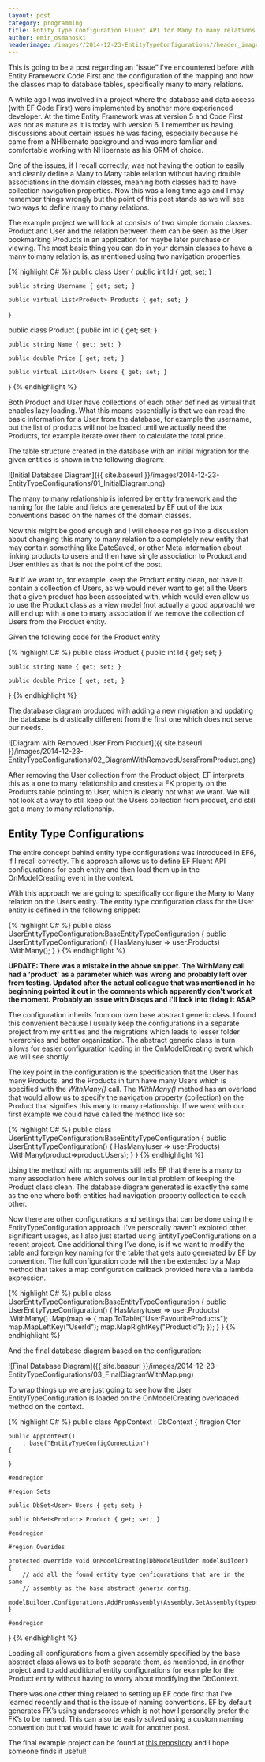 ```yaml
---
layout: post
category: programming
title: Entity Type Configuration Fluent API for Many to many relations
author: emir_osmanoski
headerimage: /images//2014-12-23-EntityTypeConfigurations//header_image.png
---
```


This is going to be a post regarding an “issue” I've encountered before with
Entity Framework Code First and the configuration of the mapping and how the
classes map to database tables, specifically many to many relations.

A while ago I was involved in a project where the database and data access
(with EF Code First) were implemented by another more experienced developer.
At the time Entity Framework was at version 5 and Code First was not as mature
as it is today with version 6. I remember us having discussions about certain
issues he was facing, especially because he came from a NHibernate background
and was more familiar and comfortable working with NHibernate as his ORM of
choice.

One of the issues, if I recall correctly, was not having the option to easily
and cleanly define a Many to Many table relation without having double
associations in the domain classes, meaning both classes had to have
collection navigation properties. Now this was a long time ago and I may
remember things wrongly but the point of this post stands as we will see two
ways to define many to many relations.

The example project we will look at consists of two simple domain classes.
Product and User and the relation between them can be seen as the User
bookmarking Products in an application for maybe later purchase or viewing.
The most basic thing you can do in your domain classes to have a many to many
relation is, as mentioned using two navigation properties:

{% highlight C# %}
public class User
{
    public int Id { get; set; }

    public string Username { get; set; }

    public virtual List<Product> Products { get; set; }
}

public class Product
{
    public int Id { get; set; }

    public string Name { get; set; }

    public double Price { get; set; }

    public virtual List<User> Users { get; set; }
}
{% endhighlight %}

Both Product and User have collections of each other defined as virtual that
enables lazy loading. What this means essentially is that we can read the
basic information for a User from the database, for example the username, but
the list of products will not be loaded until we actually need the Products,
for example iterate over them to calculate the total price.

The table structure created in the database with an initial migration for the
given entities is shown in the following diagram:

![Initial Database Diagram]({{ site.baseurl }}/images/2014-12-23-EntityTypeConfigurations/01_InitialDiagram.png)

The many to many relationship is inferred by entity framework and the naming
for the table and fields are generated by EF out of the box conventions based
on the names of the domain classes.

Now this might be good enough and I will choose not go into a discussion about
changing this many to many relation to a completely new entity that may
contain something like DateSaved, or other Meta information about linking
products to users and then have single association to Product and User
entities as that is not the point of the post.

But if we want to, for example, keep the Product entity clean, not have it
contain a collection of Users, as we would never want to get all the Users
that a given product has been associated with, which would even allow us to
use the Product class as a view model (not actually a good approach) we will
end up with a one to many association if we remove the collection of Users
from the Product entity.

Given the following code for the Product entity

{% highlight C# %}
public class Product
{
    public int Id { get; set; }

    public string Name { get; set; }

    public double Price { get; set; }
}
{% endhighlight %}

The database diagram produced with adding a new migration and updating the
database is drastically different from the first one which does not serve our needs.

![Diagram with Removed User From Product]({{ site.baseurl }}/images/2014-12-23-EntityTypeConfigurations/02_DiagramWithRemovedUsersFromProduct.png)

After removing the User collection from the Product object, EF interprets this
as a one to many relationship and creates a FK property on the Products table
pointing to User, which is clearly not what we want. We will not look at a way
to still keep out the Users collection from product, and still get a many to
many relationship.

## Entity Type Configurations

The entire concept behind entity type configurations was introduced in EF6, if
I recall correctly. This approach allows us to define EF Fluent API
configurations for each entity and then load them up in the OnModelCreating
event in the context.

With this approach we are going to specifically configure the Many to Many
relation on the Users entity. The entity type configuration class for the User
entity is defined in the following snippet:

{% highlight C# %}
public class UserEntityTypeConfiguration:BaseEntityTypeConfiguration<User>
{
    public UserEntityTypeConfiguration()
    {
        HasMany(user => user.Products)
            .WithMany();
    }
}
{% endhighlight %}

**UPDATE: There was a mistake in the above snippet. The WithMany call had a 'product' as a parameter which was wrong and probably left over from testing. Updated after the actual colleague that was mentioned in he beginning pointed it out in the comments which apparently don't work at the moment. Probably an issue with Disqus and I'll look into fixing it ASAP**

The configuration inherits from our own base abstract generic class. I found
this convenient because I usually keep the configurations in a separate
project from my entities and the migrations which leads to lesser folder
hierarchies and better organization. The abstract generic class in turn allows
for easier configuration loading in the OnModelCreating event which we will
see shortly.

The key point in the configuration is the specification that the User has many
Products, and the Products in turn have many Users which is specified with the
*WithMany()* call. The *WithMany()* method has an overload that would allow us to
specify the navigation property (collection) on the Product that signifies
this many to many relationship. If we went with our first example we could
have called the method like so:

{% highlight C# %}
public class UserEntityTypeConfiguration:BaseEntityTypeConfiguration<User>
{
    public UserEntityTypeConfiguration()
    {
        HasMany(user => user.Products)
            .WithMany(product=>product.Users);
    }
}
{% endhighlight %}

Using the method with no arguments still tells EF that there is a many to many
association here which solves our initial problem of keeping the Product class
clean. The database diagram generated is exactly the same as the one where
both entities had navigation property collection to each other.

Now there are other configurations and settings that can be done using the
EntityTypeConfiguration approach. I’ve personally haven’t explored other
significant usages, as I also just started using EntityTypeConfigurations on a
recent project. One additional thing I’ve done, is if we want to modify the
table and foreign key naming for the table that gets auto generated by EF by
convention. The full configuration code will then be extended by a Map method
that takes a map configuration callback provided here via a lambda expression.

{% highlight C# %}
public class UserEntityTypeConfiguration:BaseEntityTypeConfiguration<User>
{
    public UserEntityTypeConfiguration()
    {
        HasMany(user => user.Products)
            .WithMany()
            .Map(map =>
            {
                map.ToTable("UserFavouriteProducts");
                map.MapLeftKey("UserId");
                map.MapRightKey("ProductId");
            });
    }
}
{% endhighlight %}

And the final database diagram based on the configuration:

![Final Database Diagram]({{ site.baseurl }}/images/2014-12-23-EntityTypeConfigurations/03_FinalDiagramWithMap.png)

To wrap things up we are just going to see how the User
EntityTypeConfiguration is loaded on the OnModelCreating overloaded method on
the context.

{% highlight C# %}
public class AppContext : DbContext
{
    #region Ctor

    public AppContext()
        : base("EntityTypeConfigConnection")
    {

    }

    #endregion

    #region Sets

    public DbSet<User> Users { get; set; }

    public DbSet<Product> Product { get; set; }

    #endregion
    
    #region Overides

    protected override void OnModelCreating(DbModelBuilder modelBuilder)
    {
        // add all the found entity type configurations that are in the same
        // assembly as the base abstract generic config.
        modelBuilder.Configurations.AddFromAssembly(Assembly.GetAssembly(typeof(BaseEntityTypeConfiguration<>)));
    }

    #endregion
}
{% endhighlight %}

Loading all configurations from a given assembly specified by the base
abstract class allows us to both separate them, as mentioned, in another
project and to add additional entity configurations for example for the
Product entity without having to worry about modifying the DbContext.

There was one other thing related to setting up EF code first that I’ve
learned recently and that is the issue of naming conventions. EF by default
generates FK’s using underscores which is not how I personally prefer the FK’s
to be named. This can also be easily solved using a custom naming convention
but that would have to wait for another post.

The final example project can be found at [this repository](https://github.com/emir01/EF-Entity-Type-Configuration-For-Many-To-Many-Relations) and I hope someone finds it useful!
